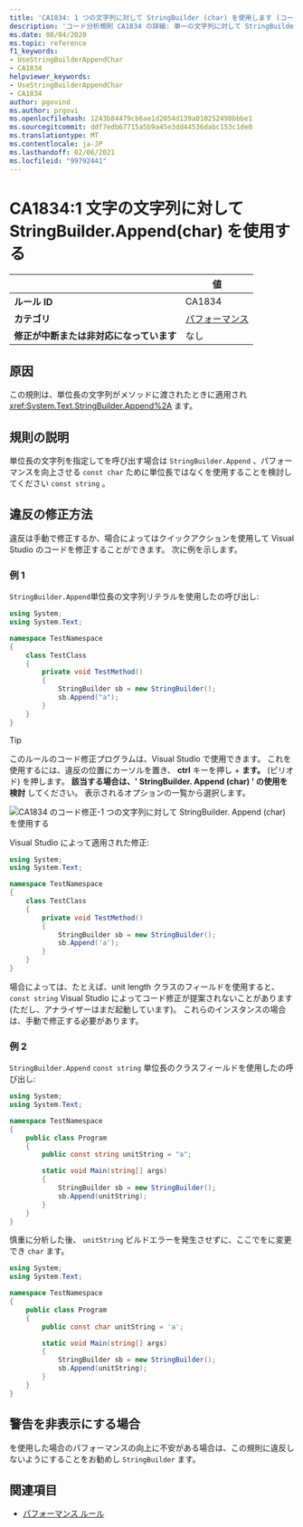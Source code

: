 ```yaml
---
title: 'CA1834: 1 つの文字列に対して StringBuilder (char) を使用します (コード分析)'
description: 'コード分析規則 CA1834 の詳細: 単一の文字列に対して StringBuilder (char) を使用する'
ms.date: 08/04/2020
ms.topic: reference
f1_keywords:
- UseStringBuilderAppendChar
- CA1834
helpviewer_keywords:
- UseStringBuilderAppendChar
- CA1834
author: pgovind
ms.author: prgovi
ms.openlocfilehash: 1243b84479cb6ae1d2054d139a010252498bbbe1
ms.sourcegitcommit: ddf7edb67715a5b9a45e3dd44536dabc153c1de0
ms.translationtype: MT
ms.contentlocale: ja-JP
ms.lasthandoff: 02/06/2021
ms.locfileid: "99792441"
---
```

# <a name="ca1834-use-stringbuilderappendchar-for-single-character-strings"></a>CA1834:1 文字の文字列に対して StringBuilder.Append(char) を使用する

| | 値 |
|-|-|
| **ルール ID** |CA1834|
| **カテゴリ** |[パフォーマンス](performance-warnings.md)|
| **修正が中断または非対応になっています** |なし|

## <a name="cause"></a>原因

この規則は、単位長の文字列がメソッドに渡されたときに適用され <xref:System.Text.StringBuilder.Append%2A> ます。

## <a name="rule-description"></a>規則の説明

単位長の文字列を指定してを呼び出す場合は `StringBuilder.Append` 、パフォーマンスを向上させる `const char` ために単位長ではなくを使用することを検討してください `const string` 。

## <a name="how-to-fix-violations"></a>違反の修正方法

違反は手動で修正するか、場合によってはクイックアクションを使用して Visual Studio のコードを修正することができます。 次に例を示します。

### <a name="example-1"></a>例 1

`StringBuilder.Append`単位長の文字列リテラルを使用したの呼び出し:

```csharp
using System;
using System.Text;

namespace TestNamespace
{
    class TestClass
    {
        private void TestMethod()
        {
            StringBuilder sb = new StringBuilder();
            sb.Append("a");
        }
    }
}
```

> [!TIP]
> このルールのコード修正プログラムは、Visual Studio で使用できます。 これを使用するには、違反の位置にカーソルを置き、 **ctrl** キーを押し + **ます。** (ピリオド) を押します。 **該当する場合は、' StringBuilder. Append (char) ' の使用を検討** してください。 表示されるオプションの一覧から選択します。
>
> ![CA1834 のコード修正-1 つの文字列に対して StringBuilder. Append (char) を使用する](media/ca1834-codefix.png)

Visual Studio によって適用された修正:

```csharp
using System;
using System.Text;

namespace TestNamespace
{
    class TestClass
    {
        private void TestMethod()
        {
            StringBuilder sb = new StringBuilder();
            sb.Append('a');
        }
    }
}
```

場合によっては、たとえば、unit length クラスのフィールドを使用すると、 `const string` Visual Studio によってコード修正が提案されないことがあります (ただし、アナライザーはまだ起動しています)。 これらのインスタンスの場合は、手動で修正する必要があります。

### <a name="example-2"></a>例 2

`StringBuilder.Append` `const string` 単位長のクラスフィールドを使用したの呼び出し:

```cs
using System;
using System.Text;

namespace TestNamespace
{
    public class Program
    {
        public const string unitString = "a";

        static void Main(string[] args)
        {
            StringBuilder sb = new StringBuilder();
            sb.Append(unitString);
        }
    }
}
```

慎重に分析した後、 `unitString` ビルドエラーを発生させずに、ここでをに変更でき `char` ます。

```cs
using System;
using System.Text;

namespace TestNamespace
{
    public class Program
    {
        public const char unitString = 'a';

        static void Main(string[] args)
        {
            StringBuilder sb = new StringBuilder();
            sb.Append(unitString);
        }
    }
}
```

## <a name="when-to-suppress-warnings"></a>警告を非表示にする場合

を使用した場合のパフォーマンスの向上に不安がある場合は、この規則に違反しないようにすることをお勧めし `StringBuilder` ます。

## <a name="see-also"></a>関連項目

- [パフォーマンス ルール](performance-warnings.md)
